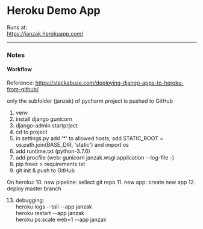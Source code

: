 # Heroku Demo App  
Runs at:  
https://janzak.herokuapp.com/

--- 
### Notes

#### Workflow  
Reference: https://stackabuse.com/deploying-django-apps-to-heroku-from-github/

only the subfolder (janzak) of pycharm project is pushed to GitHub


1. venv  
2. install django gunicorn  
3. django-admin startprject 
4. cd to project
5. in settings.py add '*' to allowed hosts, add STATIC_ROOT = os.path.join(BASE_DIR, 'static') and import os
6. add runtime.txt (python-3.7.6)
7. add procfile (web: gunicorn janzak.wsgi:application --log-file -)
8. pip freez > requirements txt
9. git init & push to GitHub

On heroku:
10. new pipeline: sellect git repo
11. new app: create new app
12. deploy master branch


13. debugging:  
heroku logs --tail --app janzak  
heroku restart --app janzak  
heroku ps:scale web=1 --app janzak  
